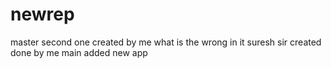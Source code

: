 # newrep
master
second one created by me
what is the wrong in it
suresh sir created
done by me
main
added new app
